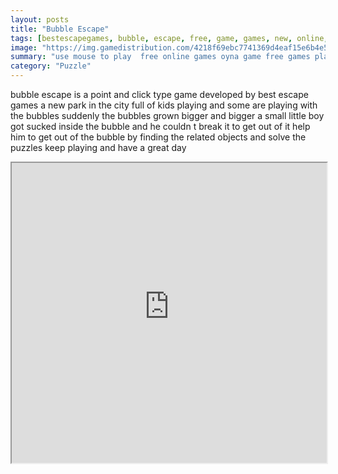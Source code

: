 ```yaml
---
layout: posts
title: "Bubble Escape"
tags: [bestescapegames, bubble, escape, free, game, games, new, online, play, download, free, online, games, oyna, game, free, games, play, play, games]
image: "https://img.gamedistribution.com/4218f69ebc7741369d4eaf15e6b4e51f.jpg"
summary: "use mouse to play  free online games oyna game free games play play games"
category: "Puzzle"
---
```


bubble escape is a point and click type game developed by best escape games a new park in the city full of kids playing and some are playing with the bubbles suddenly the bubbles grown bigger and bigger a small little boy got sucked inside the bubble and he couldn t break it to get out of it help him to get out of the bubble by finding the related objects and solve the puzzles keep playing and have a great day

<iframe width="100%" height="480px;" src="https://flash.gamedistribution.com?game=4218f69ebc7741369d4eaf15e6b4e51f"></iframe>
